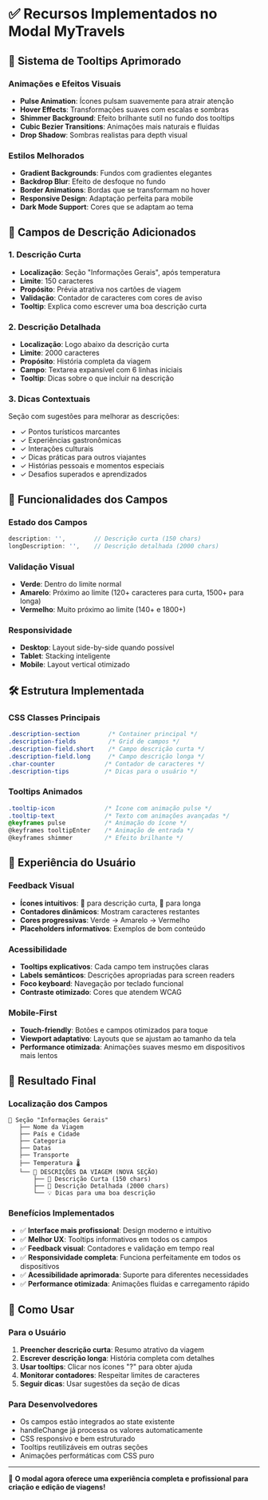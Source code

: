 # ✅ Recursos Implementados no Modal MyTravels

## 🎨 **Sistema de Tooltips Aprimorado**

### Animações e Efeitos Visuais
- **Pulse Animation**: Ícones pulsam suavemente para atrair atenção
- **Hover Effects**: Transformações suaves com escalas e sombras
- **Shimmer Background**: Efeito brilhante sutil no fundo dos tooltips
- **Cubic Bezier Transitions**: Animações mais naturais e fluidas
- **Drop Shadow**: Sombras realistas para depth visual

### Estilos Melhorados
- **Gradient Backgrounds**: Fundos com gradientes elegantes
- **Backdrop Blur**: Efeito de desfoque no fundo
- **Border Animations**: Bordas que se transformam no hover
- **Responsive Design**: Adaptação perfeita para mobile
- **Dark Mode Support**: Cores que se adaptam ao tema

## 📝 **Campos de Descrição Adicionados**

### 1. **Descrição Curta**
- **Localização**: Seção "Informações Gerais", após temperatura
- **Limite**: 150 caracteres
- **Propósito**: Prévia atrativa nos cartões de viagem
- **Validação**: Contador de caracteres com cores de aviso
- **Tooltip**: Explica como escrever uma boa descrição curta

### 2. **Descrição Detalhada**
- **Localização**: Logo abaixo da descrição curta
- **Limite**: 2000 caracteres
- **Propósito**: História completa da viagem
- **Campo**: Textarea expansível com 6 linhas iniciais
- **Tooltip**: Dicas sobre o que incluir na descrição

### 3. **Dicas Contextuais**
Seção com sugestões para melhorar as descrições:
- ✓ Pontos turísticos marcantes
- ✓ Experiências gastronômicas
- ✓ Interações culturais
- ✓ Dicas práticas para outros viajantes
- ✓ Histórias pessoais e momentos especiais
- ✓ Desafios superados e aprendizados

## 🎯 **Funcionalidades dos Campos**

### Estado dos Campos
```javascript
description: '',        // Descrição curta (150 chars)
longDescription: '',    // Descrição detalhada (2000 chars)
```

### Validação Visual
- **Verde**: Dentro do limite normal
- **Amarelo**: Próximo ao limite (120+ caracteres para curta, 1500+ para longa)
- **Vermelho**: Muito próximo ao limite (140+ e 1800+)

### Responsividade
- **Desktop**: Layout side-by-side quando possível
- **Tablet**: Stacking inteligente
- **Mobile**: Layout vertical otimizado

## 🛠️ **Estrutura Implementada**

### CSS Classes Principais
```css
.description-section        /* Container principal */
.description-fields         /* Grid de campos */
.description-field.short    /* Campo descrição curta */
.description-field.long     /* Campo descrição longa */
.char-counter              /* Contador de caracteres */
.description-tips          /* Dicas para o usuário */
```

### Tooltips Animados
```css
.tooltip-icon              /* Ícone com animação pulse */
.tooltip-text              /* Texto com animações avançadas */
@keyframes pulse           /* Animação do ícone */
@keyframes tooltipEnter    /* Animação de entrada */
@keyframes shimmer         /* Efeito brilhante */
```

## 📱 **Experiência do Usuário**

### Feedback Visual
- **Ícones intuitivos**: 📄 para descrição curta, 📖 para longa
- **Contadores dinâmicos**: Mostram caracteres restantes
- **Cores progressivas**: Verde → Amarelo → Vermelho
- **Placeholders informativos**: Exemplos de bom conteúdo

### Acessibilidade
- **Tooltips explicativos**: Cada campo tem instruções claras
- **Labels semânticos**: Descrições apropriadas para screen readers
- **Foco keyboard**: Navegação por teclado funcional
- **Contraste otimizado**: Cores que atendem WCAG

### Mobile-First
- **Touch-friendly**: Botões e campos otimizados para toque
- **Viewport adaptativo**: Layouts que se ajustam ao tamanho da tela
- **Performance otimizada**: Animações suaves mesmo em dispositivos mais lentos

## 🎉 **Resultado Final**

### Localização dos Campos
```
📍 Seção "Informações Gerais"
   ├── Nome da Viagem
   ├── País e Cidade
   ├── Categoria
   ├── Datas
   ├── Transporte
   ├── Temperatura 🌡️
   └── 📝 DESCRIÇÕES DA VIAGEM (NOVA SEÇÃO)
       ├── 📄 Descrição Curta (150 chars)
       ├── 📖 Descrição Detalhada (2000 chars)
       └── 💡 Dicas para uma boa descrição
```

### Benefícios Implementados
- ✅ **Interface mais profissional**: Design moderno e intuitivo
- ✅ **Melhor UX**: Tooltips informativos em todos os campos
- ✅ **Feedback visual**: Contadores e validação em tempo real
- ✅ **Responsividade completa**: Funciona perfeitamente em todos os dispositivos
- ✅ **Acessibilidade aprimorada**: Suporte para diferentes necessidades
- ✅ **Performance otimizada**: Animações fluidas e carregamento rápido

## 🔧 **Como Usar**

### Para o Usuário
1. **Preencher descrição curta**: Resumo atrativo da viagem
2. **Escrever descrição longa**: História completa com detalhes
3. **Usar tooltips**: Clicar nos ícones "?" para obter ajuda
4. **Monitorar contadores**: Respeitar limites de caracteres
5. **Seguir dicas**: Usar sugestões da seção de dicas

### Para Desenvolvedores
- Os campos estão integrados ao state existente
- handleChange já processa os valores automaticamente
- CSS responsivo e bem estruturado
- Tooltips reutilizáveis em outras seções
- Animações performáticas com CSS puro

---

🚀 **O modal agora oferece uma experiência completa e profissional para criação e edição de viagens!**

